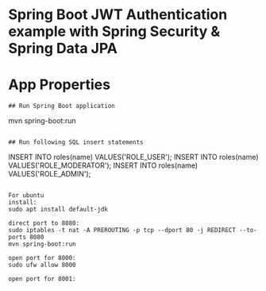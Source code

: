 # Spring Boot JWT Authentication example with Spring Security & Spring Data JPA

# App Properties

```
## Run Spring Boot application
```
mvn spring-boot:run
```

## Run following SQL insert statements
```
INSERT INTO roles(name) VALUES('ROLE_USER');
INSERT INTO roles(name) VALUES('ROLE_MODERATOR');
INSERT INTO roles(name) VALUES('ROLE_ADMIN');
```

For ubuntu
install:
sudo apt install default-jdk

direct port to 8080:
sudo iptables -t nat -A PREROUTING -p tcp --dport 80 -j REDIRECT --to-ports 8080
mvn spring-boot:run

open port for 8000:
sudo ufw allow 8000

open port for 8001: